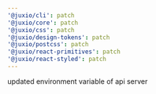 ```yaml
---
'@juxio/cli': patch
'@juxio/core': patch
'@juxio/css': patch
'@juxio/design-tokens': patch
'@juxio/postcss': patch
'@juxio/react-primitives': patch
'@juxio/react-styled': patch
---
```


updated environment variable of api server
